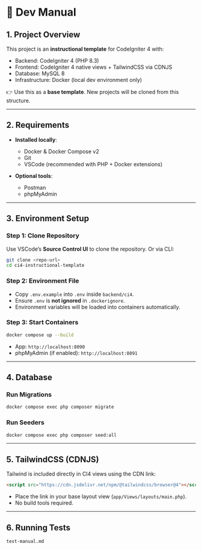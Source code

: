 # 📄 Dev Manual

## 1. Project Overview

This project is an **instructional template** for CodeIgniter 4 with:

* Backend: CodeIgniter 4 (PHP 8.3)
* Frontend: CodeIgniter 4 native views + TailwindCSS via CDNJS
* Database: MySQL 8
* Infrastructure: Docker (local dev environment only)

👉 Use this as a **base template**. New projects will be cloned from this structure.

---

## 2. Requirements

* **Installed locally**:

  * Docker & Docker Compose v2
  * Git
  * VSCode (recommended with PHP + Docker extensions)

* **Optional tools**:

  * Postman
  * phpMyAdmin

---

## 3. Environment Setup

### Step 1: Clone Repository

Use VSCode’s **Source Control UI** to clone the repository.
Or via CLI:

```bash
git clone <repo-url>
cd ci4-instructional-template
```

### Step 2: Environment File

* Copy `.env.example` into `.env` inside `backend/ci4`.
* Ensure `.env` is **not ignored** in `.dockerignore`.
* Environment variables will be loaded into containers automatically.

### Step 3: Start Containers

```bash
docker compose up --build
```

* App: `http://localhost:8090`
* phpMyAdmin (if enabled): `http://localhost:8091`

---

## 4. Database

### Run Migrations

```bash
docker compose exec php composer migrate
```

### Run Seeders

```bash
docker compose exec php composer seed:all
```

---

## 5. TailwindCSS (CDNJS)

Tailwind is included directly in CI4 views using the CDN link:

```html
<script src="https://cdn.jsdelivr.net/npm/@tailwindcss/browser@4"></script>
```

* Place the link in your base layout view (`app/Views/layouts/main.php`).
* No build tools required.

---

## 6. Running Tests

`test-manual.md`